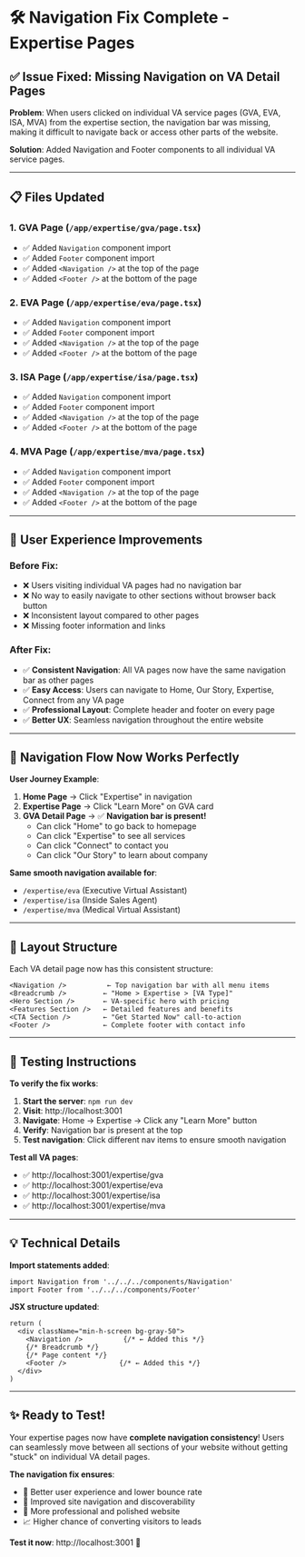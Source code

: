 # 🛠️ Navigation Fix Complete - Expertise Pages

## ✅ **Issue Fixed: Missing Navigation on VA Detail Pages**

**Problem**: When users clicked on individual VA service pages (GVA, EVA, ISA, MVA) from the expertise section, the navigation bar was missing, making it difficult to navigate back or access other parts of the website.

**Solution**: Added Navigation and Footer components to all individual VA service pages.

---

## 📋 **Files Updated**

### 1. **GVA Page** (`/app/expertise/gva/page.tsx`)
- ✅ Added `Navigation` component import
- ✅ Added `Footer` component import  
- ✅ Added `<Navigation />` at the top of the page
- ✅ Added `<Footer />` at the bottom of the page

### 2. **EVA Page** (`/app/expertise/eva/page.tsx`)
- ✅ Added `Navigation` component import
- ✅ Added `Footer` component import
- ✅ Added `<Navigation />` at the top of the page
- ✅ Added `<Footer />` at the bottom of the page

### 3. **ISA Page** (`/app/expertise/isa/page.tsx`)
- ✅ Added `Navigation` component import
- ✅ Added `Footer` component import
- ✅ Added `<Navigation />` at the top of the page
- ✅ Added `<Footer />` at the bottom of the page

### 4. **MVA Page** (`/app/expertise/mva/page.tsx`)
- ✅ Added `Navigation` component import
- ✅ Added `Footer` component import
- ✅ Added `<Navigation />` at the top of the page
- ✅ Added `<Footer />` at the bottom of the page

---

## 🎯 **User Experience Improvements**

### **Before Fix**:
- ❌ Users visiting individual VA pages had no navigation bar
- ❌ No way to easily navigate to other sections without browser back button
- ❌ Inconsistent layout compared to other pages
- ❌ Missing footer information and links

### **After Fix**:
- ✅ **Consistent Navigation**: All VA pages now have the same navigation bar as other pages
- ✅ **Easy Access**: Users can navigate to Home, Our Story, Expertise, Connect from any VA page
- ✅ **Professional Layout**: Complete header and footer on every page
- ✅ **Better UX**: Seamless navigation throughout the entire website

---

## 🚀 **Navigation Flow Now Works Perfectly**

**User Journey Example**:
1. **Home Page** → Click "Expertise" in navigation
2. **Expertise Page** → Click "Learn More" on GVA card  
3. **GVA Detail Page** → ✅ **Navigation bar is present!**
   - Can click "Home" to go back to homepage
   - Can click "Expertise" to see all services
   - Can click "Connect" to contact you
   - Can click "Our Story" to learn about company

**Same smooth navigation available for**:
- `/expertise/eva` (Executive Virtual Assistant)  
- `/expertise/isa` (Inside Sales Agent)
- `/expertise/mva` (Medical Virtual Assistant)

---

## 🎨 **Layout Structure**

Each VA detail page now has this consistent structure:
```
<Navigation />          ← Top navigation bar with all menu items
<Breadcrumb />         ← "Home > Expertise > [VA Type]" 
<Hero Section />       ← VA-specific hero with pricing
<Features Section />   ← Detailed features and benefits
<CTA Section />        ← "Get Started Now" call-to-action
<Footer />             ← Complete footer with contact info
```

---

## 🧪 **Testing Instructions**

**To verify the fix works**:

1. **Start the server**: `npm run dev` 
2. **Visit**: http://localhost:3001
3. **Navigate**: Home → Expertise → Click any "Learn More" button
4. **Verify**: Navigation bar is present at the top
5. **Test navigation**: Click different nav items to ensure smooth navigation

**Test all VA pages**:
- ✅ http://localhost:3001/expertise/gva
- ✅ http://localhost:3001/expertise/eva  
- ✅ http://localhost:3001/expertise/isa
- ✅ http://localhost:3001/expertise/mva

---

## 💡 **Technical Details**

**Import statements added**:
```tsx
import Navigation from '../../../components/Navigation'
import Footer from '../../../components/Footer'
```

**JSX structure updated**:
```tsx
return (
  <div className="min-h-screen bg-gray-50">
    <Navigation />          {/* ← Added this */}
    {/* Breadcrumb */}
    {/* Page content */}
    <Footer />             {/* ← Added this */}
  </div>
)
```

---

## ✨ **Ready to Test!**

Your expertise pages now have **complete navigation consistency**! Users can seamlessly move between all sections of your website without getting "stuck" on individual VA detail pages.

**The navigation fix ensures**:
- 🎯 Better user experience and lower bounce rate
- 🔄 Improved site navigation and discoverability  
- 💼 More professional and polished website
- 📈 Higher chance of converting visitors to leads

**Test it now**: http://localhost:3001 🚀